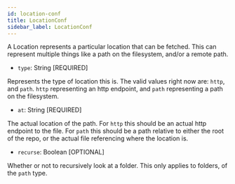 ```yaml
---
id: location-conf
title: LocationConf
sidebar_label: LocationConf
---
```


A Location represents a particular location that can be fetched. This
can represent multiple things like a path on the filesystem, and/or
a remote path.

- `type`: String [REQUIRED]

Represents the type of location this is. The valid values right now are: `http`, and `path`. `http` representing
an http endpoint, and `path` representing a path on the filesystem.

- `at`: String [REQUIRED]

The actual location of the path. For `http` this should be an actual http endpoint to the file.
For `path` this should be a path relative to either the root of the repo, or the actual file
referencing where the location is.

- `recurse`: Boolean [OPTIONAL]

Whether or not to recursively look at a folder. This only applies to folders, of the `path` type.
